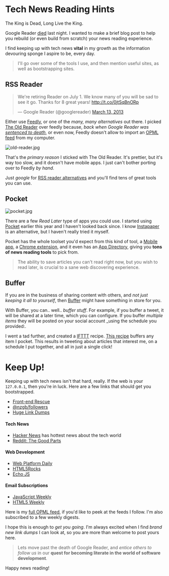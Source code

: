 # Tech News Reading Hints #

The King is Dead, Long Live the King.

Google Reader [died](http://techcrunch.com/2013/07/01/we-were-the-1000-goodbye-google-reader/ "Goodbye, Google Reader") last night. I wanted to make a brief blog post to help you rebuild (or even build from scratch) your news reading experience.

I find keeping up with tech news **vital** in my growth as the information devouring sponge I aspire to be, every day.

> I'll go over some of the tools I use, and then mention useful sites, as well as bootstrapping sites.

## RSS Reader ##

<blockquote class="twitter-tweet"><p>We&#39;re retiring Reader on July 1. We know many of you will be sad to see it go. Thanks for 8 great years! <a href="http://t.co/0jtSqBnORp">http://t.co/0jtSqBnORp</a></p>&mdash; Google Reader (@googlereader) <a href="https://twitter.com/googlereader/statuses/311982565059858432">March 13, 2013</a></blockquote>

Either use [Feedly](http://feedly.com), or one of the _many, many alternatives_ out there. I picked [The Old Reader](https://theoldreader.com "The Old Reader") over feedly because, _back when Google Reader was [sentenced to death](http://googleblog.blogspot.com.ar/2013/03/a-second-spring-of-cleaning.html "A Second Spring of Cleaning")_, or even now, Feedly doesn't allow to import an [OPML feed](http://en.wikipedia.org/wiki/OPML "OPML Definition") from my computer.

![old-reader.jpg][2]

That's the _primary reason_ I sticked with The Old Reader. It's prettier, but it's way too slow, and it doesn't have mobile apps. I just can't bother porting over to Feedly _by hand_.

Just _google_ for [RSS reader alternatives](http://google.com/search?q=rss+reader+alternatives "Google it!") and you'll find tens of great tools you can use.

## Pocket ##

![pocket.jpg][1]

There are a few _Read Later_ type of apps you could use. I started using [Pocket](http://getpocket.com/ "Pocket App") earlier this year and I haven't looked back since. I know [Instapaper](http://www.instapaper.com/ "Instapaper Read Later Service") is an alternative, but I haven't really tried it myself.

Pocket has the whole toolset you'd expect from this kind of tool, a [Mobile app](http://getpocket.com/android/ "Pocket for Android"), a [Chrome extension](http://getpocket.com/chrome/ "Pocket for Chrome"), and it even has an [App Directory](http://getpocket.com/apps/ "Pocket App Directory"), giving you **tons of news reading tools** to pick from.

> The ability to save articles you can't read right now, but you wish to read later, is crucial to a sane web discovering experience.

## Buffer ##

If you are in the business of sharing content with others, and _not just keeping it all to yourself_, then [Buffer](http://bufferapp.com/ "Buffer App") might have something in store for you.

With Buffer, you can.. well.. _buffer stuff_. For example, if you buffer a tweet, it will be shared at a later time, which you can configure. If you buffer _multiple items_ they will be posted on your social account _using the schedule you provided:.

I went a tad further, and created a [IFTTT](http://ifttt.com/ "If This Then That") recipe. [This recipe](https://ifttt.com/recipes/102066 "Buffer pocketed items") buffers any item I pocket. This results in tweeting about articles that interest me, on a schedule I put together, and all in just a single click!

# Keep Up! #

Keeping up with tech news isn't that hard, really. If the web is your `127.0.0.1`, then you're in luck. Here are a few links that should get you bootstrapped.

- [Front-end Rescue](http://uptodate.frontendrescue.org/ "Guide on keeping up to date")
- [@nzgb/followers](https://twitter.com/nzgb/following "Me on Twitter")
- [Huge Link Dumps](https://github.com/bevacqua/frontend-job-listings/blob/master/README.md#recommended-reading "Recommended Reading on frontend-job-listings")

#### Tech News ####

- [Hacker News](https://news.ycombinator.com/ "news.ycombinator.com") has hottest news about the tech world
- [Reddit: The Good Parts](http://www.reddit.com/r/somethingimade+longtext+programming+PhilosophyofScience+cogsci+startups+math+compsci+SomebodyMakeThis+browsers+gamedev+shamelessplug+Freethought+reverseengineering+netsec "Tech subreditts selection")

#### Web Development ####

- [Web Platform Daily](http://webplatformdaily.org/ "Open Web Platform Daily Digest")
- [HTML5Rocks](http://www.html5rocks.com/ "HTML5 Rocks")
- [Echo JS](http://www.echojs.com/ "Echo JS JavaScript News")

#### Email Subscriptions ####

- [JavaScript Weekly](http://javascriptweekly.com/ "JavaScript Weekly")
- [HTML5 Weekly](http://html5weekly.com/ "HTML5 Weekly")

Here is my [full OPML feed](https://gist.github.com/bevacqua/5907377 "feeds.opml"), if you'd like to peek at the feeds I follow. I'm also subscribed to a few weekly digests.

I hope this is enough to _get you going_. I'm always excited when I find _brand new link dumps_ I can look at, so you are more than welcome to post yours here.

> Lets move past the death of Google Reader, and _entice others to follow us_ in our **quest for becoming literate in the world of software development**.

Happy news reading!

  [1]: http://i.imgur.com/pFBOGRM.jpg "Pocket anything"
  [2]: http://i.imgur.com/dEKkAMI.jpg "The Old Reader"